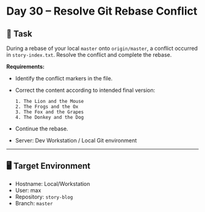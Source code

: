 # Day 30 – Resolve Git Rebase Conflict

## 🔧 Task

During a rebase of your local `master` onto `origin/master`, a conflict occurred in `story-index.txt`. Resolve the conflict and complete the rebase.

**Requirements:**

- Identify the conflict markers in the file.
- Correct the content according to intended final version:

  ```
  1. The Lion and the Mouse
  2. The Frogs and the Ox
  3. The Fox and the Grapes
  4. The Donkey and the Dog
  ```

- Continue the rebase.
- Server: Dev Workstation / Local Git environment

---

## 🖥️ Target Environment

- Hostname: Local/Workstation
- User: max
- Repository: `story-blog`
- Branch: `master`

